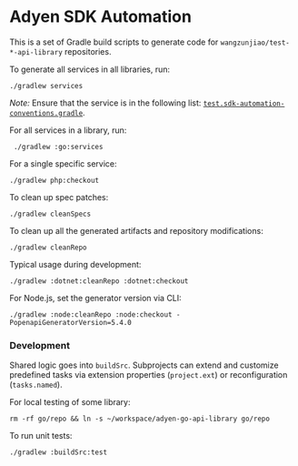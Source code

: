 # Adyen SDK Automation

This is a set of Gradle build scripts to generate code for `wangzunjiao/test-*-api-library` repositories. 

To generate all services in all libraries, run:

```
./gradlew services
```
*Note:*  Ensure that the service is in the following list: [`test.sdk-automation-conventions.gradle`](/buildSrc/src/main/groovy/adyen.sdk-automation-conventions.gradle).

For all services in a library, run:

```
 ./gradlew :go:services

```

For a single specific service:

```
./gradlew php:checkout
```

To clean up spec patches:

```
./gradlew cleanSpecs
```

To clean up all the generated artifacts and repository modifications:

```
./gradlew cleanRepo
```

Typical usage during development:

```
./gradlew :dotnet:cleanRepo :dotnet:checkout
```

For Node.js, set the generator version via CLI:

```
./gradlew :node:cleanRepo :node:checkout -PopenapiGeneratorVersion=5.4.0
```

### Development

Shared logic goes into `buildSrc`. Subprojects can extend and customize predefined tasks via extension
properties (`project.ext`) or reconfiguration (`tasks.named`).

For local testing of some library:

```shell
rm -rf go/repo && ln -s ~/workspace/adyen-go-api-library go/repo
```

To run unit tests:

```
./gradlew :buildSrc:test
```

